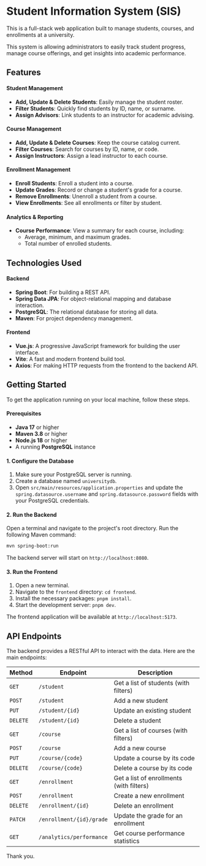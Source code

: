 # Student Information System (SIS)

This is a full-stack web application built to manage students, courses, and enrollments at a university.

This system is allowing administrators to easily track student progress, manage course offerings, and get insights into academic performance.

## Features

#### Student Management
- **Add, Update & Delete Students**: Easily manage the student roster.
- **Filter Students**: Quickly find students by ID, name, or surname.
- **Assign Advisors**: Link students to an instructor for academic advising.

#### Course Management
- **Add, Update & Delete Courses**: Keep the course catalog current.
- **Filter Courses**: Search for courses by ID, name, or code.
- **Assign Instructors**: Assign a lead instructor to each course.

#### Enrollment Management
- **Enroll Students**: Enroll a student into a course.
- **Update Grades**: Record or change a student's grade for a course.
- **Remove Enrollments**: Unenroll a student from a course.
- **View Enrollments**: See all enrollments or filter by student.

#### Analytics & Reporting
- **Course Performance**: View a summary for each course, including:
  - Average, minimum, and maximum grades.
  - Total number of enrolled students.

## Technologies Used

#### Backend
- **Spring Boot**: For building a REST API.
- **Spring Data JPA**: For object-relational mapping and database interaction.
- **PostgreSQL**: The relational database for storing all data.
- **Maven**: For project dependency management.

#### Frontend
- **Vue.js**: A progressive JavaScript framework for building the user interface.
- **Vite**: A fast and modern frontend build tool.
- **Axios**: For making HTTP requests from the frontend to the backend API.

## Getting Started

To get the application running on your local machine, follow these steps.

#### Prerequisites
- **Java 17** or higher
- **Maven 3.8** or higher
- **Node.js 18** or higher
- A running **PostgreSQL** instance

#### 1. Configure the Database
1. Make sure your PostgreSQL server is running.
2. Create a database named `universitydb`.
3. Open `src/main/resources/application.properties` and update the `spring.datasource.username` and `spring.datasource.password` fields with your PostgreSQL credentials.

#### 2. Run the Backend
Open a terminal and navigate to the project's root directory. Run the following Maven command:
```bash
mvn spring-boot:run
```
The backend server will start on `http://localhost:8080`.

#### 3. Run the Frontend
1. Open a new terminal.
2. Navigate to the `frontend` directory: `cd frontend`.
3. Install the necessary packages: `pnpm install`.
4. Start the development server: `pnpm dev`.

The frontend application will be available at `http://localhost:5173`.

## API Endpoints

The backend provides a RESTful API to interact with the data. Here are the main endpoints:

| Method | Endpoint                    | Description                                  |
|--------|-----------------------------|----------------------------------------------|
| `GET`    | `/student`                  | Get a list of students (with filters)        |
| `POST`   | `/student`                  | Add a new student                            |
| `PUT`    | `/student/{id}`             | Update an existing student                   |
| `DELETE` | `/student/{id}`             | Delete a student                             |
| `GET`    | `/course`                   | Get a list of courses (with filters)         |
| `POST`   | `/course`                   | Add a new course                             |
| `PUT`    | `/course/{code}`            | Update a course by its code                  |
| `DELETE` | `/course/{code}`            | Delete a course by its code                  |
| `GET`    | `/enrollment`               | Get a list of enrollments (with filters)     |
| `POST`   | `/enrollment`               | Create a new enrollment                      |
| `DELETE` | `/enrollment/{id}`          | Delete an enrollment                         |
| `PATCH`  | `/enrollment/{id}/grade`    | Update the grade for an enrollment           |
| `GET`    | `/analytics/performance`    | Get course performance statistics            |

Thank you.